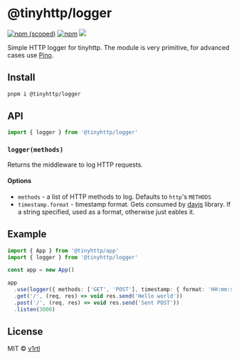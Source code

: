 # @tinyhttp/logger

[![npm (scoped)](https://img.shields.io/npm/v/@tinyhttp/logger?style=flat-square)](npmjs.com/package/@tinyhttp/logger) [![npm](https://img.shields.io/npm/dt/@tinyhttp/logger?style=flat-square)](npmjs.com/package/@tinyhttp/logger) [![](https://img.shields.io/badge/website-visit-hotpink?style=flat-square)](https://tinyhttp.v1rtl.site/mw/logger)

Simple HTTP logger for tinyhttp. The module is very primitive, for advanced cases use [Pino](https://github.com/pinojs/pino).

## Install

```sh
pnpm i @tinyhttp/logger
```

## API

```ts
import { logger } from '@tinyhttp/logger'
```

### `logger(methods)`

Returns the middleware to log HTTP requests.

#### Options

- `methods` - a list of HTTP methods to log. Defaults to `http`'s `METHODS`
- `timestamp.format` - timestamp format. Gets consumed by [dayjs](https://day.js.org) library. If a string specified, used as a format, otherwise just eables it.

## Example

```ts
import { App } from '@tinyhttp/app'
import { logger } from '@tinyhttp/logger'

const app = new App()

app
  .use(logger({ methods: ['GET', 'POST'], timestamp: { format: 'HH:mm:ss' } }))
  .get('/', (req, res) => void res.send('Hello world'))
  .post('/', (req, res) => void res.send('Sent POST'))
  .listen(3000)
```

## License

MIT © [v1rtl](https://v1rtl.site)
